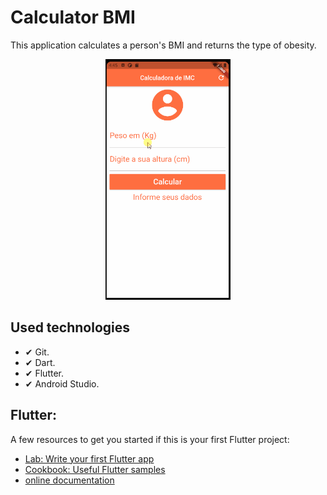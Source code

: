 # Calculator BMI

This application calculates a person's BMI and returns the type of obesity.

<p align="center">
    <img width="200" src="Gifs/Calculo.gif">
</p>

## Used technologies
- ✔ Git.
- ✔ Dart.
- ✔ Flutter.
- ✔ Android Studio.

## Flutter:

A few resources to get you started if this is your first Flutter project:

- [Lab: Write your first Flutter app](https://flutter.dev/docs/get-started/codelab)
- [Cookbook: Useful Flutter samples](https://flutter.dev/docs/cookbook)
- [online documentation](https://flutter.dev/docs)



